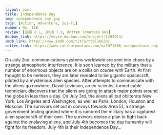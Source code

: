 ```yaml
---
layout: post 
title: Independence Day
img: independence_day.jpg
tags: [Action, Adventure, Sci-Fi]
number: No. 118
review: [豆瓣 8.1, IMDb 7.0, Rotten Tomatoes 66%]
douban_link: https://movie.douban.com/subject/1293013/
imdb_link: https://www.imdb.com/title/tt0116629/
rotten_link: https://www.rottentomatoes.com/m/1071806_independence_day
---
```


On July 2nd, communications systems worldwide are sent into chaos by a strange atmospheric interference. It is soon learned by the military that a number of enormous objects are on a collision course with Earth. At first thought to be meteors, they are later revealed to be gigantic spacecraft, piloted by a mysterious alien species. After attempts to communicate with the aliens go nowhere, David Levinson, an ex-scientist turned cable technician, discovers that the aliens are going to attack major points around the globe in less than a day. On July 3rd, the aliens all but obliterate New York, Los Angeles and Washington, as well as Paris, London, Houston and Moscow. The survivors set out in convoys towards Area 51, a strange government testing ground where it is rumored the military has a captured alien spacecraft of their own. The survivors devise a plan to fight back against the enslaving aliens, and July 4th becomes the day humanity will fight for its freedom. July 4th is their Independence Day...